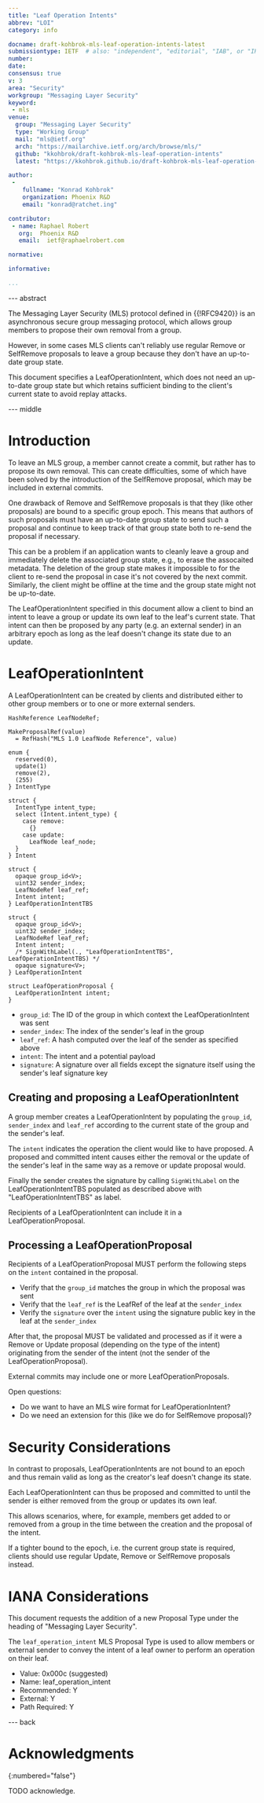 ```yaml
---
title: "Leaf Operation Intents"
abbrev: "LOI"
category: info

docname: draft-kohbrok-mls-leaf-operation-intents-latest
submissiontype: IETF  # also: "independent", "editorial", "IAB", or "IRTF"
number:
date:
consensus: true
v: 3
area: "Security"
workgroup: "Messaging Layer Security"
keyword:
 - mls
venue:
  group: "Messaging Layer Security"
  type: "Working Group"
  mail: "mls@ietf.org"
  arch: "https://mailarchive.ietf.org/arch/browse/mls/"
  github: "kkohbrok/draft-kohbrok-mls-leaf-operation-intents"
  latest: "https://kkohbrok.github.io/draft-kohbrok-mls-leaf-operation-intents/draft-kohbrok-mls-leaf-operation-intents.html"

author:
 -
    fullname: "Konrad Kohbrok"
    organization: Phoenix R&D
    email: "konrad@ratchet.ing"

contributor:
 - name: Raphael Robert
   org:  Phoenix R&D
   email:  ietf@raphaelrobert.com

normative:

informative:

...
```


--- abstract

The Messaging Layer Security (MLS) protocol defined in {{!RFC9420}} is an
asynchronous secure group messaging protocol, which allows group members to
propose their own removal from a group.

However, in some cases MLS clients can't reliably use regular Remove or
SelfRemove proposals to leave a group because they don't have an up-to-date
group state.

This document specifies a LeafOperationIntent, which does not need an up-to-date
group state but which retains sufficient binding to the client's current state
to avoid replay attacks.

--- middle

# Introduction

To leave an MLS group, a member cannot create a commit, but rather has to
propose its own removal. This can create difficulties, some of which have been
solved by the introduction of the SelfRemove proposal, which may be included in
external commits.

One drawback of Remove and SelfRemove proposals is that they (like other
proposals) are bound to a specific group epoch. This means that authors of such
proposals must have an up-to-date group state to send such a proposal and
continue to keep track of that group state both to re-send the proposal if
necessary.

This can be a problem if an application wants to cleanly leave a group and
immediately delete the associated group state, e.g., to erase the assocaited
metadata. The deletion of the group state makes it impossible to for the client
to re-send the proposal in case it's not covered by the next commit. Similarly,
the client might be offline at the time and the group state might not be
up-to-date.

The LeafOperationIntent specified in this document allow a client to bind an
intent to leave a group or update its own leaf to the leaf's current state. That
intent can then be proposed by any party (e.g. an external sender) in an
arbitrary epoch as long as the leaf doesn't change its state due to an update.

# LeafOperationIntent

A LeafOperationIntent can be created by clients and distributed either to other
group members or to one or more external senders.

~~~ tls
HashReference LeafNodeRef;

MakeProposalRef(value)
  = RefHash("MLS 1.0 LeafNode Reference", value)

enum {
  reserved(0),
  update(1)
  remove(2),
  (255)
} IntentType

struct {
  IntentType intent_type;
  select (Intent.intent_type) {
    case remove:
      {}
    case update:
      LeafNode leaf_node;
  }
} Intent

struct {
  opaque group_id<V>;
  uint32 sender_index;
  LeafNodeRef leaf_ref;
  Intent intent;
} LeafOperationIntentTBS

struct {
  opaque group_id<V>;
  uint32 sender_index;
  LeafNodeRef leaf_ref;
  Intent intent;
  /* SignWithLabel(., "LeafOperationIntentTBS", LeafOperationIntentTBS) */
  opaque signature<V>;
} LeafOperationIntent

struct LeafOperationProposal {
  LeafOperationIntent intent;
}
~~~

- `group_id`: The ID of the group in which context the LeafOperationIntent was
  sent
- `sender_index`: The index of the sender's leaf in the group
- `leaf_ref`: A hash computed over the leaf of the sender as specified above
- `intent`: The intent and a potential payload
- `signature`: A signature over all fields except the signature itself using the
  sender's leaf signature key

## Creating and proposing a LeafOperationIntent

A group member creates a LeafOperationIntent by populating the `group_id`,
`sender_index` and `leaf_ref` according to the current state of the group and
the sender's leaf.

The `intent` indicates the operation the client would like to have proposed. A
proposed and committed intent causes either the removal or the update of the
sender's leaf in the same way as a remove or update proposal would.

Finally the sender creates the signature by calling `SignWithLabel` on the
LeafOperationIntentTBS populated as described above with
"LeafOperationIntentTBS" as label.

Recipients of a LeafOperationIntent can include it in a LeafOperationProposal.

## Processing a LeafOperationProposal

Recipients of a LeafOperationProposal MUST perform the following steps on the
`intent` contained in the proposal.
- Verify that the `group_id` matches the group in which the proposal was sent
- Verify that the `leaf_ref` is the LeafRef of the leaf at the `sender_index`
- Verify the `signature` over the `intent` using the signature public key in the
  leaf at the `sender_index`

After that, the proposal MUST be validated and processed as if it were a Remove
or Update proposal (depending on the type of the intent) originating from the
sender of the intent (not the sender of the LeafOperationProposal).

External commits may include one or more LeafOperationProposals.

Open questions:

- Do we want to have an MLS wire format for LeafOperationIntent?
- Do we need an extension for this (like we do for SelfRemove proposal)?

# Security Considerations

In contrast to proposals, LeafOperationIntents are not bound to an epoch and
thus remain valid as long as the creator's leaf doesn't change its state.

Each LeafOperationIntent can thus be proposed and committed to until the sender
is either removed from the group or updates its own leaf.

This allows scenarios, where, for example, members get added to or removed from
a group in the time between the creation and the proposal of the intent.

If a tighter bound to the epoch, i.e. the current group state is required,
clients should use regular Update, Remove or SelfRemove proposals instead.

# IANA Considerations

This document requests the addition of a new Proposal Type under the heading of
"Messaging Layer Security".

The `leaf_operation_intent` MLS Proposal Type is used to allow members or
external sender to convey the intent of a leaf owner to perform an operation on
their leaf.

* Value: 0x000c (suggested)
* Name: leaf_operation_intent
* Recommended: Y
* External: Y
* Path Required: Y

--- back

# Acknowledgments
{:numbered="false"}

TODO acknowledge.
